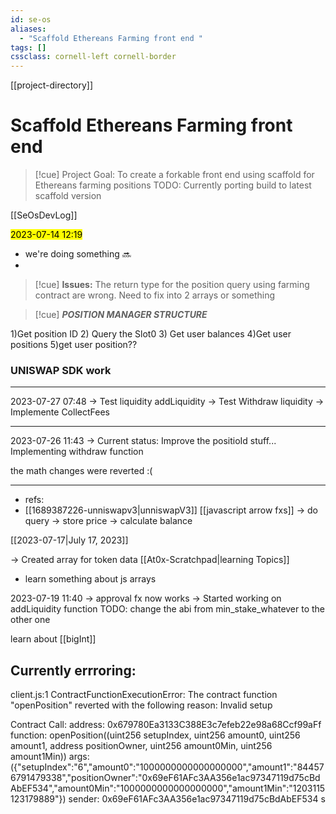 ```yaml
---
id: se-os
aliases:
  - "Scaffold Ethereans Farming front end "
tags: []
cssclass: cornell-left cornell-border
---
```

[[project-directory]]
# Scaffold Ethereans Farming front end 

>[!cue] Project Goal: To create a forkable front end using scaffold for Ethereans farming positions
>TODO: Currently porting build to latest scaffold version

[[SeOsDevLog]]





<mark>2023-07-14 12:19
</mark>
- we're doing something 🔜
-
>[!cue] **Issues:**
>The return type for the position query using farming contract are wrong. Need to fix into 2 arrays or something

>[!cue] ***POSITION MANAGER STRUCTURE***

1)Get position ID
2) Query the Slot0
3) Get user balances
4)Get user positions
5)get user position??


### UNISWAP SDK work 
--------------------------
2023-07-27 07:48
-> Test liquidity addLiquidity
-> Test Withdraw liquidity
-> Implemente CollectFees


----------------------------
2023-07-26 11:43
-> Current status:
Improve the positioId stuff...
Implementing withdraw function

the math changes were reverted :(



----------------------------
- refs:
- [[1689387226-unniswapv3|unniswapV3]] [[javascript arrow fxs]]
-> do query
-> store price
-> calculate balance

[[2023-07-17|July 17, 2023]]

-> Created array for token data
[[At0x-Scratchpad|learning Topics]]
- learn something about js arrays

2023-07-19 11:40
-> approval fx now works
-> Started working on addLiquidity function
TODO: change the abi from min_stake_whatever to the other one

learn about [[bigInt]]

## Currently errroring:

client.js:1 ContractFunctionExecutionError: The contract function "openPosition" reverted with the following reason:
Invalid setup

Contract Call:
  address:   0x679780Ea3133C388E3c7efeb22e98a68Ccf99aFf
  function:  openPosition((uint256 setupIndex, uint256 amount0, uint256 amount1, address positionOwner, uint256 amount0Min, uint256 amount1Min))
  args:                  ({"setupIndex":"6","amount0":"1000000000000000000","amount1":"844576791479338","positionOwner":"0x69eF61AFc3AA356e1ac97347119d75cBdAbEF534","amount0Min":"1000000000000000000","amount1Min":"1203115123179889"})
  sender:    0x69eF61AFc3AA356e1ac97347119d75cBdAbEF534
s
